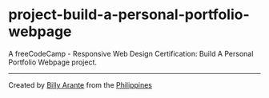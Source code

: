 # project-build-a-personal-portfolio-webpage

A freeCodeCamp - Responsive Web Design Certification: Build A Personal Portfolio Webpage project.

---
Created by [Billy Arante](#) from the [Philippines](#)
